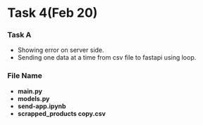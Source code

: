 # Task 4(Feb 20)

### Task A
- Showing error on server side.
- Sending one data at a time from csv file to fastapi using loop.
### File Name
- **main.py**
- **models.py**
- **send-app.ipynb**
- **scrapped_products copy.csv**